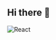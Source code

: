 ## Hi there 👋
![React](https://img.shields.io/badge/react-%2320232a.svg?style=for-the-badge&logo=react&logoColor=%2361DAFB)

<!--
**arvind-kumar-anand/arvind-kumar-anand** is a ✨ _special_ ✨ repository because its `README.md` (this file) appears on your GitHub profile.

Here are some ideas to get you started:

- 🔭 I’m currently working on ...
- 🌱 I’m currently learning ...
- 👯 I’m looking to collaborate on ...
- 🤔 I’m looking for help with ...
- 💬 Ask me about ...
- 📫 How to reach me: ...
- 😄 Pronouns: ...
- ⚡ Fun fact: ...
-->
